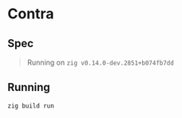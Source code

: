 # Contra

## Spec
> Running on `zig v0.14.0-dev.2851+b074fb7dd`

## Running
```sh
zig build run
```
